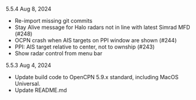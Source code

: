 5.5.4 Aug 8, 2024
* Re-import missing git commits
* Stay Alive message for Halo radars not in line with latest Simrad MFD (#248)
* OCPN crash when AIS targets on PPI window are shown (#244)
* PPI: AIS target relative to center, not to ownship (#243)
* Show radar control from menu bar

5.5.3 Aug 4, 2024
* Update build code to OpenCPN 5.9.x standard, including MacOS Universal.
* Update README.md

